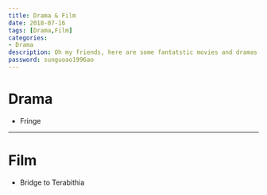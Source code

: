 ```yaml
---
title: Drama & Film
date: 2018-07-16
tags: [Drama,Film]
categories: 
- Drama
description: Oh my friends, here are some fantatstic movies and dramas I want to share with you ! 
password: sunguoao1996ao
---
```

<!-- more-->

# Drama

- Fringe

------------
# Film

- Bridge to Terabithia

<i class="fa fa-github"></i>
<i class="fa fa-hand-spock-o" aria-hidden="true"></i>
